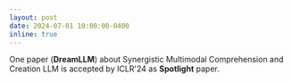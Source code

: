 ```yaml
---
layout: post
date: 2024-07-01 10:00:00-0400
inline: true
---
```


One paper (**DreamLLM**) about Synergistic Multimodal Comprehension and Creation LLM is accepted by ICLR'24 as **Spotlight** paper.
